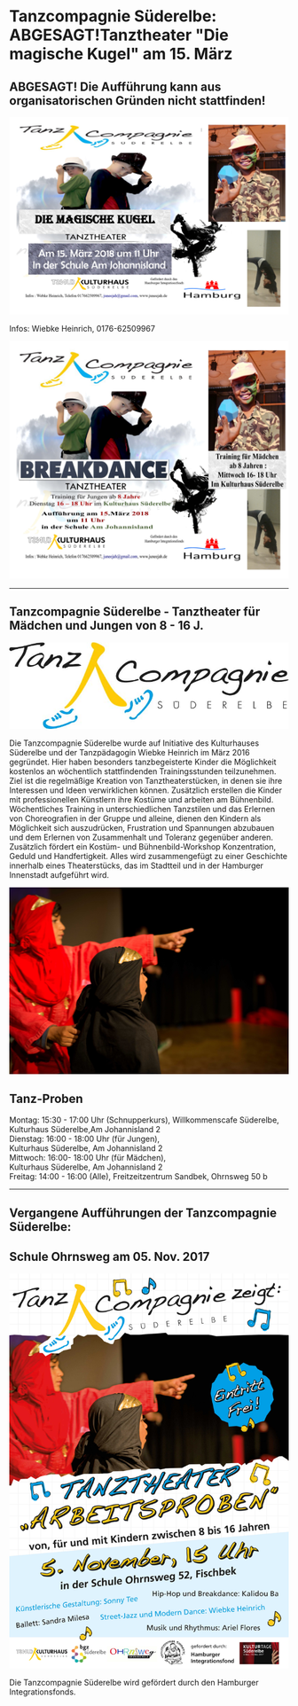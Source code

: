 # Tanzcompagnie Süderelbe: ABGESAGT!Tanztheater "Die magische Kugel" am 15. März 

## ABGESAGT! Die Aufführung kann aus organisatorischen Gründen nicht stattfinden! 

![](/img/Magische-Kugel_150318.jpg)

Infos: Wiebke Heinrich, 0176-62509967 
 
 ![](/img/FlyerTC.jpg)
 
 
-----------------------------------------------------------------------------   


## Tanzcompagnie Süderelbe - Tanztheater für Mädchen und Jungen von 8 - 16 J. 

![](/img/Logo_Tanz_Compagnie_Final.jpg)

Die Tanzcompagnie Süderelbe wurde auf Initiative des Kulturhauses Süderelbe und der Tanzpädagogin Wiebke Heinrich 
im März 2016 gegründet. Hier haben besonders tanzbegeisterte Kinder die Möglichkeit kostenlos an wöchentlich stattfindenden 
Trainingsstunden teilzunehmen. Ziel ist die regelmäßige Kreation von Tanztheaterstücken, in denen sie ihre Interessen 
und Ideen verwirklichen können. Zusätzlich erstellen die Kinder mit professionellen Künstlern ihre Kostüme und arbeiten 
am Bühnenbild. Wöchentliches Training in unterschiedlichen Tanzstilen und das Erlernen von Choreografien in der Gruppe
und alleine, dienen den Kindern als Möglichkeit sich auszudrücken, Frustration und Spannungen abzubauen und dem Erlernen
von Zusammenhalt und Toleranz gegenüber anderen. Zusätzlich fördert ein Kostüm- und Bühnenbild-Workshop Konzentration, 
Geduld und Handfertigkeit. Alles wird zusammengefügt zu einer Geschichte innerhalb eines Theaterstücks,
das im Stadtteil und in der Hamburger Innenstadt aufgeführt wird.

![](/img/Tanzcompagnie_17.jpg)

## Tanz-Proben
Montag: 15:30 - 17:00 Uhr (Schnupperkurs), Willkommenscafe Süderelbe,  
Kulturhaus Süderelbe,Am Johannisland 2    
Dienstag: 16:00 - 18:00 Uhr (für Jungen),  
Kulturhaus Süderelbe, Am Johannisland 2    
Mittwoch: 16:00- 18:00 Uhr (für Mädchen),  
Kulturhaus Süderelbe, Am Johannisland 2    
Freitag: 14:00 - 16:00 (Alle), 
Freitzeitzentrum Sandbek, Ohrnsweg 50 b   


-------------------------------------------------------------------------------
## Vergangene Aufführungen der Tanzcompagnie Süderelbe: 
 
## Schule Ohrnsweg am 05. Nov. 2017 

![](/img/Tanzcompagnie_plakat.jpg)

Die Tanzcompagnie Süderelbe wird gefördert durch den Hamburger Integrationsfonds.

